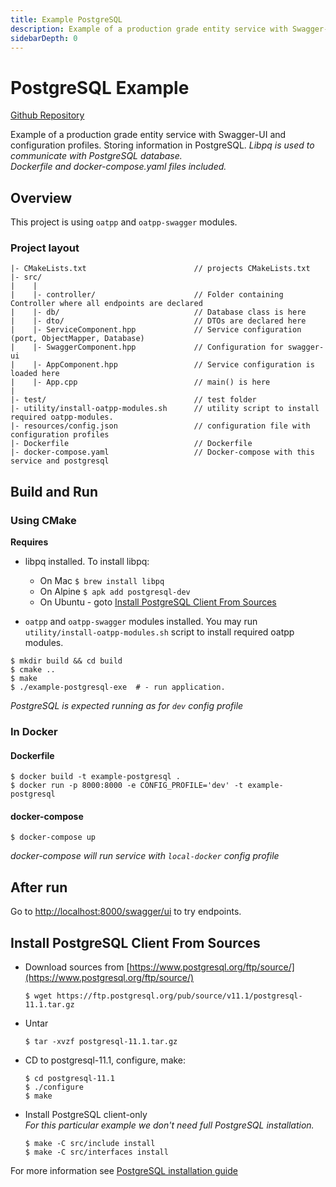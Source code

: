 ```yaml
---
title: Example PostgreSQL
description: Example of a production grade entity service with Swagger-UI and configuration profiles. Storing information in PostgreSQL. Using libpq.
sidebarDepth: 0
---
```


# PostgreSQL Example <seo/>

[Github Repository](https://github.com/oatpp/example-postgresql)

Example of a production grade entity service with Swagger-UI and configuration profiles. Storing information in PostgreSQL.
*Libpq is used to communicate with PostgreSQL database.*  
*Dockerfile and docker-compose.yaml files included.*

## Overview
This project is using `oatpp` and `oatpp-swagger` modules.

### Project layout

```
|- CMakeLists.txt                        // projects CMakeLists.txt
|- src/
|    |
|    |- controller/                      // Folder containing Controller where all endpoints are declared
|    |- db/                              // Database class is here 
|    |- dto/                             // DTOs are declared here
|    |- ServiceComponent.hpp             // Service configuration (port, ObjectMapper, Database)
|    |- SwaggerComponent.hpp             // Configuration for swagger-ui
|    |- AppComponent.hpp                 // Service configuration is loaded here
|    |- App.cpp                          // main() is here
|    
|- test/                                 // test folder
|- utility/install-oatpp-modules.sh      // utility script to install required oatpp-modules.
|- resources/config.json                 // configuration file with configuration profiles
|- Dockerfile                            // Dockerfile
|- docker-compose.yaml                   // Docker-compose with this service and postgresql
```

## Build and Run

### Using CMake

**Requires** 

- libpq installed. To install libpq:  
   - On Mac `$ brew install libpq`
   - On Alpine `$ apk add postgresql-dev`
   - On Ubuntu - goto [Install PostgreSQL Client From Sources](#install-postgresql-client-from-sources)
   
- `oatpp` and `oatpp-swagger` modules installed. You may run `utility/install-oatpp-modules.sh` 
script to install required oatpp modules.   

```
$ mkdir build && cd build
$ cmake ..
$ make 
$ ./example-postgresql-exe  # - run application.
```

*PostgreSQL is expected running as for `dev` config profile*

### In Docker

#### Dockerfile

```
$ docker build -t example-postgresql .
$ docker run -p 8000:8000 -e CONFIG_PROFILE='dev' -t example-postgresql
```

#### docker-compose

```
$ docker-compose up
```

*docker-compose will run service with `local-docker` config profile*

## After run

Go to [http://localhost:8000/swagger/ui](http://localhost:8000/swagger/ui) to try endpoints.

## Install PostgreSQL Client From Sources

- Download sources from [https://www.postgresql.org/ftp/source/](https://www.postgresql.org/ftp/source/)
   ```
   $ wget https://ftp.postgresql.org/pub/source/v11.1/postgresql-11.1.tar.gz
   ```
   
- Untar
   ```
   $ tar -xvzf postgresql-11.1.tar.gz
   ```

- CD to postgresql-11.1, configure, make:
   ```
   $ cd postgresql-11.1
   $ ./configure
   $ make
   ```
- Install PostgreSQL client-only  
   *For this particular example we don't need full PostgreSQL installation.* 
   ```
   $ make -C src/include install 
   $ make -C src/interfaces install
   ```

For more information see [PostgreSQL installation guide](https://www.postgresql.org/docs/11/install-procedure.html#INSTALL)
